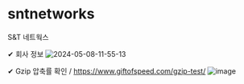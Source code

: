 # sntnetworks
S&T 네트웍스

✔ 회사 정보
![2024-05-08-11-55-13](https://github.com/taehunt/sntnetworks/assets/12706542/f7504a88-06b1-4a4c-8bb3-33e25390eb31)

✔ Gzip 압축률 확인 / https://www.giftofspeed.com/gzip-test/
![image](https://github.com/taehunt/sntnetworks/assets/12706542/f5272a09-b196-4078-a437-119ffa2358b5)

